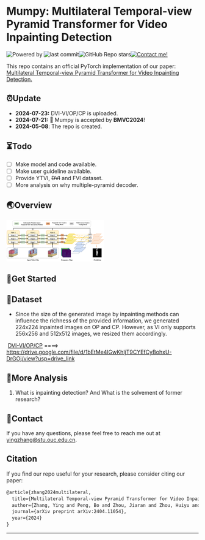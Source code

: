 # Mumpy: Multilateral Temporal-view Pyramid Transformer for Video Inpainting Detection

![Powered by](https://img.shields.io/badge/Based_on-Pytorch-blue?logo=pytorch) ![last commit](https://img.shields.io/github/last-commit/yuxiaoxiangyong/Mumpy)![GitHub Repo stars](https://img.shields.io/github/stars/yuxiaoxiangyong/Mumpy)[![Contact me!](https://img.shields.io/badge/Official%20-Yes-1abc9c.svg)](https://GitHub.com/yuxiaoxiangyong) 

This repo contains an official PyTorch implementation of our paper: [Multilateral Temporal-view Pyramid Transformer for Video Inpainting Detection.](https://arxiv.org/abs/2404.11054)

## ⏰Update

- **2024-07-23:** DVI-VI/OP/CP is uploaded. 
- **2024-07-21:** 📢 Mumpy is accepted by **BMVC2024**! 
- **2024-05-08**: The repo is created. 


## ⏳Todo 
- [ ] Make model and code available. 
- [ ] Make user guideline available. 
- [ ] Provide YTVI, ~~DVI~~ and FVI dataset. 
- [ ] More analysis on why multiple-pyramid decoder.

## 🌏Overview

<img src=".\images\overview.png" style="zoom: 25%;" />

##  🌄Get Started



##  📑Dataset

- Since the size of the generated image by inpainting methods can influence the richness of the provided information, we generated 224x224 inpainted images on OP and CP. However, as VI only supports 256x256 and 512x512 images, we resized them accordingly.

​		[DVI-VI/OP/CP]( https://drive.google.com/file/d/1bEtMe4lGwKhIjT9CYEfCyBohxU-DrGOj/view?usp=drive_link)  ====>  https://drive.google.com/file/d/1bEtMe4lGwKhIjT9CYEfCyBohxU-DrGOj/view?usp=drive_link

##  💬More Analysis

1. What is inpainting detection? And What is the solvement of former research?


##  📧Contact
If you have any questions, please feel free to reach me out at yingzhang@stu.ouc.edu.cn.

##  Citation
If you find our repo useful for your research, please consider citing our paper:
```latex
@article{zhang2024multilateral,
  title={Multilateral Temporal-view Pyramid Transformer for Video Inpainting Detection},
  author={Zhang, Ying and Peng, Bo and Zhou, Jiaran and Zhou, Huiyu and Dong, Junyu and Li, Yuezun},
  journal={arXiv preprint arXiv:2404.11054},
  year={2024}
}
```

****